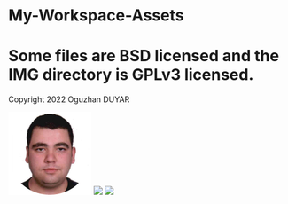 # My-Workspace-Assets
# Some files are BSD licensed and the IMG directory is GPLv3 licensed.
Copyright 2022 Oguzhan DUYAR
<p float="left">
  <img src="https://github.com/OguzhanDUYAR/My-Workspace-Assets/blob/main/IMG/MY.webp" width="150" />
  <img src="https://opensource.org/files/OSI_Approved_License.png" width="150" /> 
  <img src="https://www.gnu.org/graphics/gplv3-127x51.png" width="150" />
</p>
